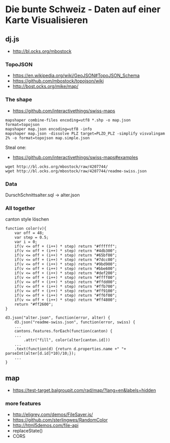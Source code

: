 # Die bunte Schweiz - Daten auf einer Karte Visualisieren
## dj.js
* http://bl.ocks.org/mbostock
### TopoJSON
* https://en.wikipedia.org/wiki/GeoJSON#TopoJSON_Schema
* https://github.com/mbostock/topojson/wiki
* http://bost.ocks.org/mike/map/

### The shape

* https://github.com/interactivethings/swiss-maps
```
mapshaper combine-files encoding=utf8 *.shp -o map.json format=topojson
mapshaper map.json encoding=utf8 -info
mapshaper map.json -dissolve PLZ target=PLZO_PLZ -simplify visvalingam 2% -o format=topojson map.simple.json
```
Steal one:

* https://github.com/interactivethings/swiss-maps#examples 

```
wget http://bl.ocks.org/mbostock/raw/4207744/ 
wget http://bl.ocks.org/mbostock/raw/4207744/readme-swiss.json 
```

### Data

DurschSchnittsalter.sql -> alter.json

### All together

canton style löschen

```
function color(v){
	var off = 48;
	var step = 0.5;
	var i = 0;
	if(v <= off + (i++) * step) return "#ffffff";
	if(v <= off + (i++) * step) return "#4db300";
	if(v <= off + (i++) * step) return "#65bf00";
	if(v <= off + (i++) * step) return "#7dcc00";
	if(v <= off + (i++) * step) return "#9bd900";
	if(v <= off + (i++) * step) return "#bbe600";
	if(v <= off + (i++) * step) return "#def200";
	if(v <= off + (i++) * step) return "#ffff00";
	if(v <= off + (i++) * step) return "#ffdd00";
	if(v <= off + (i++) * step) return "#ffb700";
	if(v <= off + (i++) * step) return "#ff9100";
	if(v <= off + (i++) * step) return "#ff6f00";
	if(v <= off + (i++) * step) return "#ff4800";
	return "#ff2600";
}

d3.json("alter.json", function(error, alter) {
	d3.json("readme-swiss.json", function(error, swiss) {
	...
	cantons.features.forEach(function(canton) {
	...
		.attr("fill", color(alter[canton.id]))
	...
	.text(function(d) {return d.properties.name +" "+ parseInt(alter[d.id]*10)/10;});
	...
}
```

## map
* https://test-target.balgroupit.com/rad/map/?lang=en&labels=hidden

### more features
* http://eligrey.com/demos/FileSaver.js/
* https://github.com/sterlingwes/RandomColor
* http://html5demos.com/file-api
* replaceState()
* CORS

